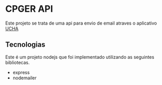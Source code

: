 # CPGER API

Este projeto se trata de uma api para envio de email atraves o aplicativo [UCHA](https://play.google.com/store/apps/details?id=br.com.lbsoftware.ucha)

## Tecnologias

Este é um projeto nodejs que foi implementado utilizando as seguintes bibliotecas.

- express
- nodemailer